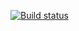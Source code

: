 [![Build status](https://ci.appveyor.com/api/projects/status/fe3qan5fipqsi5bn/branch/master?svg=true)](https://ci.appveyor.com/project/JuliaGhalini/appveyor/branch/master)
